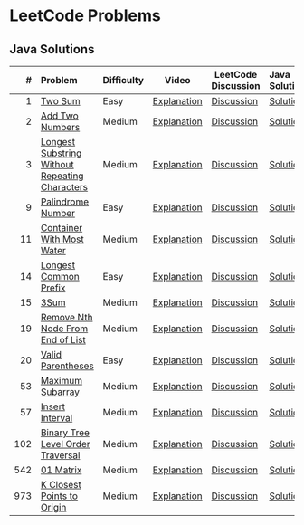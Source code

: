 # LeetCode Problems

## Java Solutions

|   # | Problem                                                                                                                         | Difficulty | Video                                       | LeetCode Discussion                                                                                                                                                             | Java Solution                                                                                                                                   |
|----:|:--------------------------------------------------------------------------------------------------------------------------------|:-----------|---------------------------------------------|---------------------------------------------------------------------------------------------------------------------------------------------------------------------------------|:------------------------------------------------------------------------------------------------------------------------------------------------|
|   1 | [Two Sum](https://leetcode.com/problems/two-sum/)                                                                               | Easy       | [Explanation](https://youtu.be/4glzvQ13i1w) | [Discussion](https://leetcode.com/problems/two-sum/discuss/2704918/(Almost-100)-My-attempt-at-this-with-different-solutions-in-Java-%3A)                                        | [Solution](https://github.com/doingthisalright/LeetCode-Problems/tree/main/src/Q00001_TwoSum/Solution.java)                                     |
|   2 | [Add Two Numbers](https://leetcode.com/problems/add-two-numbers/)                                                               | Medium     | [Explanation](https://youtu.be/_d8uLOVnQVE) | [Discussion](https://leetcode.com/problems/add-two-numbers/discuss/2704932/(99.45)-Brainstorming-and-covering-the-tricky-cases)                                                 | [Solution](https://github.com/doingthisalright/LeetCode-Problems/tree/main/src/Q00002_AddTwoNumbers/Solution.java)                              |
|   3 | [Longest Substring Without Repeating Characters](https://leetcode.com/problems/longest-substring-without-repeating-characters/) | Medium     | [Explanation](https://youtu.be/GLoYLq6ukYc) | [Discussion](https://leetcode.com/problems/longest-substring-without-repeating-characters/discuss/2735828/Optimal-and-Brute-Force-solutions-with-explanation)                   | [Solution](https://github.com/doingthisalright/LeetCode-Problems/tree/main/src/Q00003_LongestSubstringWithoutRepeatingCharacters/Solution.java) |
|   9 | [Palindrome Number](https://leetcode.com/problems/palindrome-number/)                                                           | Easy       | [Explanation](https://youtu.be/Ddm6iCW3dVs) | [Discussion](https://leetcode.com/problems/palindrome-number/discuss/2755419/Simple-Solution-explained)                                                                         | [Solution](https://github.com/doingthisalright/LeetCode-Problems/tree/main/src/Q00009_PalindromeNumber/Solution.java)                           |
|  11 | [Container With Most Water](https://leetcode.com/problems/container-with-most-water/)                                           | Medium     | [Explanation](https://youtu.be/ma5zr1ORZlI) | [Discussion](https://leetcode.com/problems/container-with-most-water/discuss/2838395/Java-oror-Thorough-Video-Explanation-oror-With-Code-oror-100-Pass)                         | [Solution](https://github.com/doingthisalright/LeetCode-Problems/tree/main/src/Q00011_ContainerWithMostWater/Solution.java)                     |
|  14 | [Longest Common Prefix](https://leetcode.com/problems/longest-common-prefix/)                                                   | Easy       | [Explanation](https://youtu.be/x6BitwGSsmM) | [Discussion](https://leetcode.com/problems/longest-common-prefix/discuss/2876944/Java-oror-Thorough-Video-Explanation-oror-With-Code-oror-100-Pass)                             | [Solution](https://github.com/doingthisalright/LeetCode-Problems/tree/main/src/Q00014_LongestCommonPrefix/Solution.java)                        |
|  15 | [3Sum](https://leetcode.com/problems/3sum/)                                                                                     | Medium     | [Explanation](https://youtu.be/J0lr1R4jEXY) | [Discussion](https://leetcode.com/problems/3sum/discuss/2813534/Java-3Sum-Detailed-Explanation-100-test-cases-passed)                                                           | [Solution](https://github.com/doingthisalright/LeetCode-Problems/tree/main/src/Q00015_3Sum/Solution.java)                                       |
|  19 | [Remove Nth Node From End of List](https://leetcode.com/problems/remove-nth-node-from-end-of-list/)                             | Medium     | [Explanation](https://youtu.be/tb_Owb7KZt4) | [Discussion](https://leetcode.com/problems/remove-nth-node-from-end-of-list/solutions/2928280/java-0-ms-100-fast-detailed-video-explanation-single-iteration-recursion-simple/) | [Solution](https://github.com/doingthisalright/LeetCode-Problems/tree/main/src/Q00019_RemoveNthNodeFromEndOfList/solutions)                     |
|  20 | [Valid Parentheses](https://leetcode.com/problems/valid-parentheses/)                                                           | Easy       | [Explanation](https://youtu.be/C8Ak8kfud9c) | [Discussion](https://leetcode.com/problems/valid-parentheses/solutions/3209168/java-100-success-detailed-video-explanation-bonus-solution-using-hashmap/)                       | [Solution](https://github.com/doingthisalright/LeetCode-Problems/tree/main/src/Q00020_ValidParentheses/solutions)                               |
|  53 | [Maximum Subarray](https://leetcode.com/problems/maximum-subarray/)                                                             | Medium     | [Explanation](https://youtu.be/jtm4VfDoQx4) | [Discussion](https://leetcode.com/problems/maximum-subarray/solutions/3241346/java-100-success-detailed-video-explanation/)                                                     | [Solution](https://github.com/doingthisalright/LeetCode-Problems/tree/main/src/Q00053_MaximumSubarray/solutions)                                |
|  57 | [Insert Interval](https://leetcode.com/problems/insert-interval/)                                                               | Medium     | [Explanation](https://youtu.be/bB7VrNEv55Q) | [Discussion](https://leetcode.com/problems/insert-interval/solutions/3341665/java-100-success-detailed-video-explanation/)                                                      | [Solution](https://github.com/doingthisalright/LeetCode-Problems/tree/main/src/Q00057_InsertInterval/solutions)                                 |
| 102 | [Binary Tree Level Order Traversal](https://leetcode.com/problems/binary-tree-level-order-traversal/)                           | Medium     | [Explanation](https://youtu.be/EaR1fdmHN_4) | [Discussion](https://leetcode.com/problems/binary-tree-level-order-traversal/solutions/3368206/java-100-success-detailed-video-explanation/)                                    | [Solution](https://github.com/doingthisalright/LeetCode-Problems/tree/main/src/Q00102_BinaryTreeLevelOrderTraversal/solutions)                  |
| 542 | [01 Matrix](https://leetcode.com/problems/01-matrix/)                                                                           | Medium     | [Explanation](https://youtu.be/fJYAfHIGdaM) | [Discussion](https://leetcode.com/problems/01-matrix/solutions/3400024/java-100-success-dp-bfs-detailed-video-explanation/)                                                     | [Solution](https://github.com/doingthisalright/LeetCode-Problems/tree/main/src/Q00542_01Matrix/solutions)                                       |
| 973 | [K Closest Points to Origin](https://leetcode.com/problems/k-closest-points-to-origin/)                                         | Medium     | [Explanation](https://youtu.be/1MwthpDypzY) | [Discussion](https://leetcode.com/problems/k-closest-points-to-origin/solutions/3422781/java-100-success-priority-queue-array-sorting-detailed-video-explanation/)              | [Solution](https://github.com/doingthisalright/LeetCode-Problems/tree/main/src/Q00973_KClosestPointToOrigin/solutions)                          |
